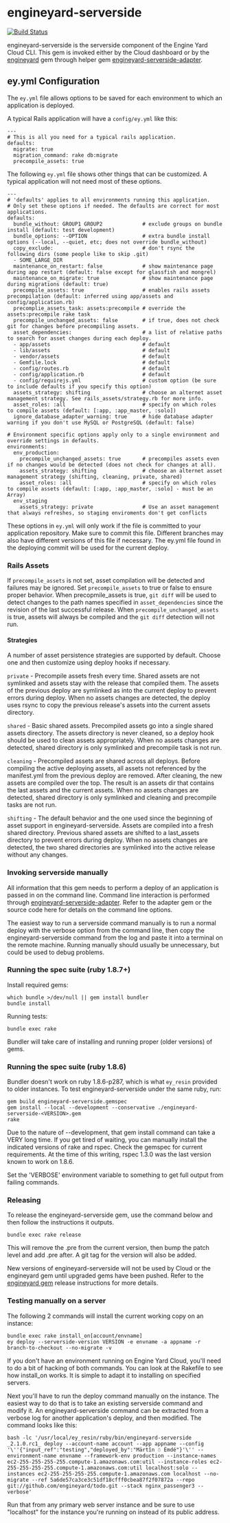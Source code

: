 # engineyard-serverside
[![Build Status](https://travis-ci.org/engineyard/engineyard-serverside.png)](https://travis-ci.org/engineyard/engineyard-serverside)

engineyard-serverside is the serverside component of the Engine Yard Cloud CLI.
This gem is invoked either by the Cloud dashboard or by the
[engineyard](https://github.com/engineyard/engineyard) gem through helper gem
[engineyard-serverside-adapter](https://github.com/engineyard/engineyard-serverside-adapter).

## ey.yml Configuration

The `ey.yml` file allows options to be saved for each environment to which an
application is deployed.

A typical Rails application will have a `config/ey.yml` like this:

    ---
    # This is all you need for a typical rails application.
    defaults:
      migrate: true
      migration_command: rake db:migrate
      precompile_assets: true

The following `ey.yml` file shows other things that can be customized.
A typical application will not need most of these options.

    ---
    # 'defaults' applies to all environments running this application.
    # Only set these options if needed. The defaults are correct for most applications.
    defaults:
      bundle_without: GROUP1 GROUP2             # exclude groups on bundle install (default: test development)
      bundle_options: --OPTION                  # extra bundle install options (--local, --quiet, etc; does not override bundle_without)
      copy_exclude:                             # don't rsync the following dirs (some people like to skip .git)
      - SOME_LARGE_DIR 
      maintenance_on_restart: false             # show maintenance page during app restart (default: false except for glassfish and mongrel)
      maintenance_on_migrate: true              # show maintenance page during migrations (default: true)
      precompile_assets: true                   # enables rails assets precompilation (default: inferred using app/assets and config/application.rb)
      precomplie_assets_task: assets:precompile # override the assets:precompile rake task
      precompile_unchanged_assets: false        # if true, does not check git for changes before precompiling assets.
      asset_dependencies:                       # a list of relative paths to search for asset changes during each deploy.
      - app/assets                              # default
      - lib/assets                              # default
      - vendor/assets                           # default
      - Gemfile.lock                            # default
      - config/routes.rb                        # default
      - config/application.rb                   # default
      - config/requirejs.yml                    # custom option (be sure to include defaults if you specify this option)
      assets_strategy: shifting                 # choose an alternet asset management strategy. See rails_assets/strategy.rb for more info.
      asset_roles: :all                         # specify on which roles to compile assets (default: [:app, :app_master, :solo])
      ignore_database_adapter_warning: true     # hide database adapter warning if you don't use MySQL or PostgreSQL (default: false)

    # Environment specific options apply only to a single environment and override settings in defaults.
    environments:
      env_production:
        precompile_unchanged_assets: true       # precompiles assets even if no changes would be detected (does not check for changes at all).
        assets_strategy: shifting               # choose an alternet asset management strategy (shifting, cleaning, private, shared)
        asset_roles: :all                       # specify on which roles to compile assets (default: [:app, :app_master, :solo] - must be an Array)
      env_staging
        assets_strategy: private                # Use an asset management that always refreshes, so staging enviroments don't get conflicts

These options in `ey.yml` will only work if the file is committed to your
application repository. Make sure to commit this file. Different branches
may also have different versions of this file if necessary. The ey.yml file
found in the deploying commit will be used for the current deploy.

### Rails Assets

If `precompile_assets` is not set, asset compilation will be detected and
failures may be ignored. Set `precompile_assets` to true or false to ensure
proper behavior. When precopmile_assets is true, `git diff` will be used to
detect changes to the path names specified in `asset_dependencies` since the
revision of the last successful release. When `precompile_unchanged_assets` is
true, assets will always be compiled and the `git diff` detection will not run.

#### Strategies

A number of asset persistence strategies are supported by default. Choose one
and then customize using deploy hooks if necessary.

`private` - Precompile assets fresh every time. Shared assets are not symlinked
and assets stay with the release that compiled them. The assets of the previous
deploy are symlinked as into the current deploy to prevent errors during deploy.
When no assets changes are detected, the deploy uses rsync to copy the previous
release's assets into the current assets directory.

`shared` - Basic shared assets. Precompiled assets go into a single shared
assets directory. The assets directory is never cleaned, so a deploy hook should
be used to clean assets appropriately. When no assets changes are detected,
shared directory is only symlinked and precompile task is not run.

`cleaning` - Precompiled assets are shared across all deploys. Before compiling
the active deploying assets, all assets not referenced by the manifest.yml from
the previous deploy are removed. After cleaning, the new assets are compiled
over the top. The result is an assets dir that contains the last assets and the
current assets. When no assets changes are detected, shared directory is only
symlinked and cleaning and precompile tasks are not run.

`shifting` - The default behavior and the one used since the beginning of asset
support in engineyard-serverside. Assets are compiled into a fresh shared
directory. Previous shared assets are shifted to a last_assets directory to
prevent errors during deploy. When no assets changes are detected, the two
shared directories are symlinked into the active release without any changes.

### Invoking serverside manually

All information that this gem needs to perform a deploy of an application is
passed in on the command line. Command line interaction is performed through
[engineyard-serverside-adapter](https://github.com/engineyard/engineyard-serverside-adapter).
Refer to the adapter gem or the source code here for details on the command line
options.

The easiest way to run a serverside command manually is to run a normal deploy
with the verbose option from the command line, then copy the
engineyard-serverside command from the log and paste it into a terminal on the
remote machine. Running manually should usually be unnecessary, but could be
used to debug problems.

### Running the spec suite (ruby 1.8.7+)

Install required gems:

    which bundle >/dev/null || gem install bundler
    bundle install

Running tests:

    bundle exec rake

Bundler will take care of installing and running proper (older versions) of gems.

### Running the spec suite (ruby 1.8.6)

Bundler doesn't work on ruby 1.8.6-p287, which is what `ey_resin` provided
to older instances. To test engineyard-serverside under the same ruby, run:

    gem build engineyard-serverside.gemspec
    gem install --local --development --conservative ./engineyard-serverside-<VERSION>.gem
    rake

Due to the nature of --development, that gem install command can take a VERY
long time. If you get tired of waiting, you can manually install the indicated
versions of rake and rspec. Check the gemspec for current requirements.
At the time of this writing, rspec 1.3.0 was the last version known to work
on 1.8.6.

Set the 'VERBOSE' environment variable to something to get full output from
failing commands.

### Releasing

To release the engineyard-serverside gem, use the command below and then follow
the instructions it outputs.

    bundle exec rake release

This will remove the .pre from the current version, then bump the patch level
and add .pre after. A git tag for the version will also be added.

New versions of engineyard-serverside will not be used by Cloud or the
engineyard gem until upgraded gems have been pushed. Refer to the
[engineyard gem](https://github.com/engineyard/engineyard) release
instructions for more details.

### Testing manually on a server

The following 2 commands will install the current working copy on an instance:

    bundle exec rake install_on[account/envname]
    ey deploy --serverside-version VERSION -e envname -a appname -r branch-to-checkout --no-migrate -v

If you don't have an environment running on Engine Yard Cloud, you'll need to do
a bit of hacking of both commands. You can look at the Rakefile to see how
install_on works. It is simple to adapt it to installing on specified servers.

Next you'll have to run the deploy command manually on the instance. The easiest
way to do that is to take an existing serverside command and modify it. An
engineyard-serverside command can be extracted from a verbose log for another
application's deploy, and then modified. The command looks like this:

    bash -lc '/usr/local/ey_resin/ruby/bin/engineyard-serverside _2.1.0.rc1_ deploy --account-name account --app appname --config '\''{"input_ref":"testing","deployed_by":"Märtîn ☃ Èmdé"}'\'' --environment-name envname --framework-env production --instance-names ec2-255-255-255-255.compute-1.amazonaws.com:util --instance-roles ec2-255-255-255-255.compute-1.amazonaws.com:util localhost:solo --instances ec2-255-255-255-255.compute-1.amazonaws.com localhost --no-migrate --ref 5a6de57ca3ce3c51df18cfff0cbea87f2f07872a --repo git://github.com/engineyard/todo.git --stack nginx_passenger3 --verbose'

Run that from any primary web server instance and be sure to use "localhost"
for the instance you're running on instead of its public address.
